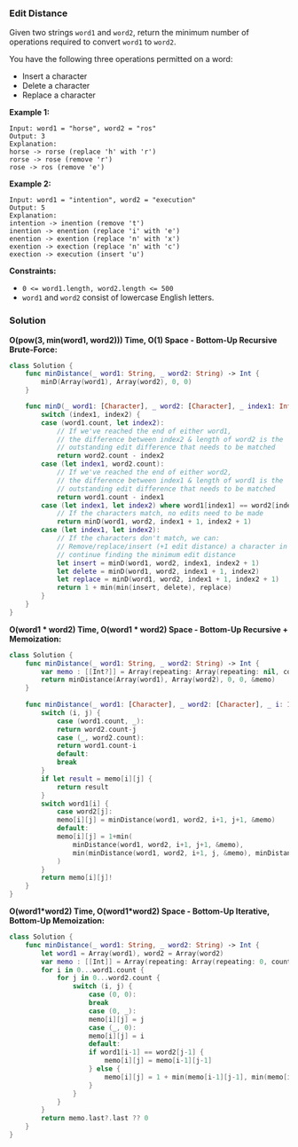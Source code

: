 
### Edit Distance

Given two strings `word1` and `word2`, return the minimum number of operations required to convert `word1` to `word2`.

You have the following three operations permitted on a word:
* Insert a character
* Delete a character
* Replace a character

__Example 1:__
```
Input: word1 = "horse", word2 = "ros"
Output: 3
Explanation: 
horse -> rorse (replace 'h' with 'r')
rorse -> rose (remove 'r')
rose -> ros (remove 'e')
```
__Example 2:__
```
Input: word1 = "intention", word2 = "execution"
Output: 5
Explanation: 
intention -> inention (remove 't')
inention -> enention (replace 'i' with 'e')
enention -> exention (replace 'n' with 'x')
exention -> exection (replace 'n' with 'c')
exection -> execution (insert 'u')
```

__Constraints:__
* `0 <= word1.length, word2.length <= 500`
* `word1` and `word2` consist of lowercase English letters.

### Solution
__O(pow(3, min(word1, word2))) Time, O(1) Space - Bottom-Up Recursive Brute-Force:__
```Swift
class Solution {
    func minDistance(_ word1: String, _ word2: String) -> Int {
        minD(Array(word1), Array(word2), 0, 0)
    }

    func minD(_ word1: [Character], _ word2: [Character], _ index1: Int, _ index2: Int) -> Int {
        switch (index1, index2) {
        case (word1.count, let index2):
            // If we've reached the end of either word1, 
            // the difference between index2 & length of word2 is the
            // outstanding edit difference that needs to be matched
            return word2.count - index2
        case (let index1, word2.count):
            // If we've reached the end of either word2, 
            // the difference between index1 & length of word1 is the
            // outstanding edit difference that needs to be matched
            return word1.count - index1
        case (let index1, let index2) where word1[index1] == word2[index2]:
            // If the characters match, no edits need to be made
            return minD(word1, word2, index1 + 1, index2 + 1)
        case (let index1, let index2):
            // If the characters don't match, we can:
            // Remove/replace/insert (+1 edit distance) a character in word1 and
            // continue finding the minimum edit distance
            let insert = minD(word1, word2, index1, index2 + 1)
            let delete = minD(word1, word2, index1 + 1, index2)
            let replace = minD(word1, word2, index1 + 1, index2 + 1)
            return 1 + min(min(insert, delete), replace)
        }
    }
}
```
__O(word1 * word2) Time, O(word1 * word2) Space - Bottom-Up Recursive + Memoization:__
```Swift
class Solution {
    func minDistance(_ word1: String, _ word2: String) -> Int {
        var memo : [[Int?]] = Array(repeating: Array(repeating: nil, count: word2.count), count: word1.count)
        return minDistance(Array(word1), Array(word2), 0, 0, &memo)
    }
    
    func minDistance(_ word1: [Character], _ word2: [Character], _ i: Int, _ j: Int, _ memo: inout [[Int?]]) -> Int {
        switch (i, j) {
            case (word1.count, _):
            return word2.count-j
            case (_, word2.count):
            return word1.count-i
            default:
            break
        }
        if let result = memo[i][j] {
            return result
        }
        switch word1[i] {
            case word2[j]:
            memo[i][j] = minDistance(word1, word2, i+1, j+1, &memo)
            default:
            memo[i][j] = 1+min(
                minDistance(word1, word2, i+1, j+1, &memo),
                min(minDistance(word1, word2, i+1, j, &memo), minDistance(word1, word2, i, j+1, &memo))
            )
        }
        return memo[i][j]!
    }
}
```
__O(word1\*word2) Time, O(word1\*word2) Space - Bottom-Up Iterative, Bottom-Up Memoization:__
```Swift
class Solution {
    func minDistance(_ word1: String, _ word2: String) -> Int {
        let word1 = Array(word1), word2 = Array(word2)
        var memo : [[Int]] = Array(repeating: Array(repeating: 0, count: word2.count+1), count: word1.count+1)
        for i in 0...word1.count {
            for j in 0...word2.count {
                switch (i, j) {
                    case (0, 0):
                    break
                    case (0, _):
                    memo[i][j] = j
                    case (_, 0):
                    memo[i][j] = i
                    default:
                    if word1[i-1] == word2[j-1] {
                        memo[i][j] = memo[i-1][j-1]
                    } else {
                        memo[i][j] = 1 + min(memo[i-1][j-1], min(memo[i][j-1], memo[i-1][j]))
                    }
                }
            }
        }
        return memo.last?.last ?? 0
    }
}
```